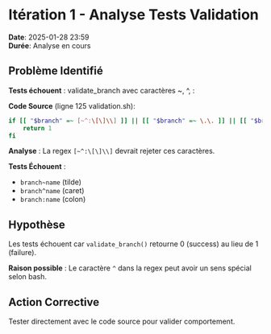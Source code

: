 # Itération 1 - Analyse Tests Validation

**Date**: 2025-01-28 23:59  
**Durée**: Analyse en cours

## Problème Identifié

**Tests échouent** : validate_branch avec caractères ~, ^, :

**Code Source** (ligne 125 validation.sh):
```bash
if [[ "$branch" =~ [~^:\[\]\\] ]] || [[ "$branch" =~ \.\. ]] || [[ "$branch" =~ @\{ ]]; then
    return 1
fi
```

**Analyse** : La regex `[~^:\[\]\\]` devrait rejeter ces caractères.

**Tests Échouent** :
- `branch~name` (tilde)
- `branch^name` (caret)
- `branch:name` (colon)

## Hypothèse

Les tests échouent car `validate_branch()` retourne 0 (success) au lieu de 1 (failure).

**Raison possible** : Le caractère `^` dans la regex peut avoir un sens spécial selon bash.

## Action Corrective

Tester directement avec le code source pour valider comportement.

